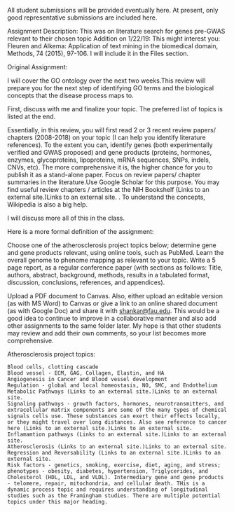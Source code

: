 All student submissions will be provided eventually here. At present, only good representative submissions are included here.

Assignment Description: This was on literature search for genes pre-GWAS relevant to their chosen topic
Addition on 1/22/19: This might interest you: Fleuren and Alkema: Application of text mining in the biomedical domain, Methods, 74 (2015), 97-106. I will include it in the Files section.

Original Assignment:

I will cover the GO ontology over the next two weeks.This review will prepare you for the next step of identifying GO terms and the biological concepts that the disease process maps to.

First, discuss with me and finalize your topic. The preferred list of topics is listed at the end.

Essentially, in this review, you will first read 2 or 3 recent review papers/ chapters (2008-2018) on your topic (I can help you identify literature references).  To the extent you can, identify genes (both experimentally verified and GWAS proposed) and gene products (proteins, hormones, enzymes, glycoproteins, lipoproteins, mRNA sequences, SNPs, indels, CNVs, etc). The more comprehensive it is, the higher chance for you to publish it as a stand-alone paper. Focus on review papers/ chapter summaries in the literature.Use Google Scholar for this purpose. You may find useful review chapters / articles at the NIH Bookshelf (Links to an external site.)Links to an external site. . To understand the concepts, Wikipedia is also a big help.

I will discuss more all of this in the class.

Here is a more formal definition of the assignment:

Choose one of the atherosclerosis project topics below; determine gene and gene products relevant, using online tools, such as PubMed. Learn the overall genome to phenome mapping as relevant to your topic. Write a 5 page report, as a regular conference paper (with sections as follows: Title, authors, abstract, background, methods, results in a tabulated format, discussion, conclusions, references, and appendices).

Upload  a PDF document to Canvas. Also, either upload an editable version (as with MS Word) to Canvas or give a link to an online shared document (as with Google Doc) and share it with shankar@fau.edu. This would be a good idea to continue to improve in a collaborative manner and also add other assignments to the same folder later. My hope is that other students may review and add their own comments, so your list becomes more comprehensive.

Atherosclerosis project topics:

    Blood cells, clotting cascade
    Blood vessel - ECM, GAG, Collagen, Elastin, and HA
    Angiogenesis in Cancer and Blood vessel development
    Regulation - global and local homeostasis, NO, SMC, and Endothelium
    Metabolic Pathways (Links to an external site.)Links to an external site.
    Signaling pathways - growth factors, hormones, neurotransmitters, and extracellular matrix components are some of the many types of chemical signals cells use. These substances can exert their effects locally, or they might travel over long distances. Also see reference to cancer here (Links to an external site.)Links to an external site.
    Inflamamtion pathways (Links to an external site.)Links to an external site.
    Atherosclerosis (Links to an external site.)Links to an external site.
    Regression and Reversability (Links to an external site.)Links to an external site.
    Risk factors - genetics, smoking, exercise, diet, aging, and stress; phenotypes - obesity, diabetes, hypertension, Triglycerides, and Cholesterol (HDL, LDL, and VLDL). Intermediary gene and gene products - telomere, repair, mitochondria, and cellular death. THis is a dynamic process topic and requires understanding of longitudinal studies such as the Framingham studies. There are multiple potential topics under this major heading.

